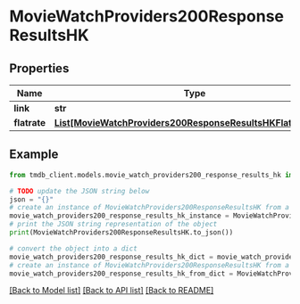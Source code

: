 # MovieWatchProviders200ResponseResultsHK


## Properties

Name | Type | Description | Notes
------------ | ------------- | ------------- | -------------
**link** | **str** |  | [optional] 
**flatrate** | [**List[MovieWatchProviders200ResponseResultsHKFlatrateInner]**](MovieWatchProviders200ResponseResultsHKFlatrateInner.md) |  | [optional] 

## Example

```python
from tmdb_client.models.movie_watch_providers200_response_results_hk import MovieWatchProviders200ResponseResultsHK

# TODO update the JSON string below
json = "{}"
# create an instance of MovieWatchProviders200ResponseResultsHK from a JSON string
movie_watch_providers200_response_results_hk_instance = MovieWatchProviders200ResponseResultsHK.from_json(json)
# print the JSON string representation of the object
print(MovieWatchProviders200ResponseResultsHK.to_json())

# convert the object into a dict
movie_watch_providers200_response_results_hk_dict = movie_watch_providers200_response_results_hk_instance.to_dict()
# create an instance of MovieWatchProviders200ResponseResultsHK from a dict
movie_watch_providers200_response_results_hk_from_dict = MovieWatchProviders200ResponseResultsHK.from_dict(movie_watch_providers200_response_results_hk_dict)
```
[[Back to Model list]](../README.md#documentation-for-models) [[Back to API list]](../README.md#documentation-for-api-endpoints) [[Back to README]](../README.md)


